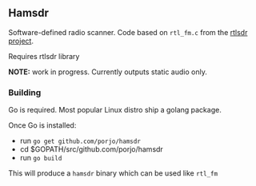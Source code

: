 ## Hamsdr

Software-defined radio scanner. Code based on `rtl_fm.c` from the [rtlsdr project](http://sdr.osmocom.org/trac/wiki/rtl-sdr).

Requires rtlsdr library

**NOTE:** work in progress. Currently outputs static audio only.

### Building

Go is required. Most popular Linux distro ship a golang package.

Once Go is installed: 

- run `go get github.com/porjo/hamsdr` 
- cd $GOPATH/src/github.com/porjo/hamsdr
- run `go build`

This will produce a `hamsdr` binary which can be used like `rtl_fm`
